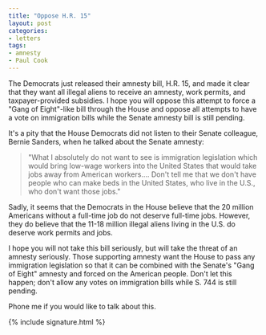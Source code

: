 ```yaml
---
title: "Oppose H.R. 15"
layout: post
categories:
- letters
tags:
- amnesty
- Paul Cook
---
```


The Democrats just released their amnesty bill, H.R. 15, and made it clear that they want all illegal aliens to receive an amnesty, work permits, and taxpayer-provided subsidies. I hope you will oppose this attempt to force a "Gang of Eight"-like bill through the House and oppose all attempts to have a vote on immigration bills while the Senate amnesty bill is still pending.

It's a pity that the House Democrats did not listen to their Senate colleague, Bernie Sanders, when he talked about the Senate amnesty:

> "What I absolutely do not want to see is immigration legislation which would bring low-wage workers into the United States that would take jobs away from American workers.... Don't tell me that we don't have people who can make beds in the United States, who live in the U.S., who don't want those jobs."

Sadly, it seems that the Democrats in the House believe that the 20 million Americans without a full-time job do not deserve full-time jobs. However, they do believe that the 11-18 million illegal aliens living in the U.S. do deserve work permits and jobs.

I hope you will not take this bill seriously, but will take the threat of an amnesty seriously. Those supporting amnesty want the House to pass any immigration legislation so that it can be combined with the Senate's "Gang of Eight" amnesty and forced on the American people. Don't let this happen; don't allow any votes on immigration bills while S. 744 is still pending.

Phone me if you would like to talk about this.

{% include signature.html %}
